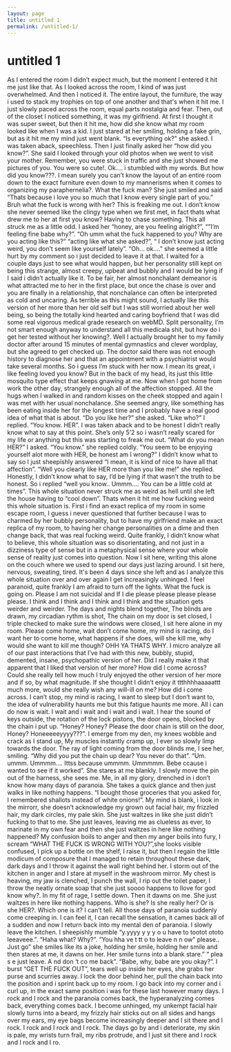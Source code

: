 ```yaml
---
layout: page
title: untitled 1
permalink: /untitled-1/
---
```



# untitled 1


As I entered the room I didn’t expect much, but the moment I entered it hit me just like that. As I looked across the room, I kind of was just overwhelmed. And then I noticed it. The entire layout, the furniture, the way i used to stack my trophies on top of one another and that's when it hit me. I just slowly paced across the room, equal parts nostalgia and fear. Then, out of the closet I noticed something, it was my girlfriend. At first I thought it was super sweet, but then it hit me, how did she know what my room looked like when I was a kid. I just stared at her smiling, holding a fake grin, but as it hit me my mind just went blank. “Is everything ok?” she asked. I was taken aback, speechless. Then I just finally asked her “how did you know?”. She said I looked through your old photos when we went to visit your mother. Remember, you were stuck in traffic and she just showed me pictures of you. You were so cute!. Ok…. i stumbled with my words. But how did you know???. I mean surely you can’t know the layout of an entire room down to the exact furniture even down to my mannerisms when it comes to organizing my paraphernelia?. What the fuck man? She just smiled and said “Thats because i love you so much that I know every single part of you.” Bruh what the fuck is wrong with her? This is freaking me out. I don’t know she never seemed like the clingy type when we first met, in fact thats what drew me to her at first you know? Having to chase something. This all struck me as a little odd. I asked her “honey, are you feeling alright?”, “”I’m feeling fine babe why?”. “Oh umm what the fuck happened to you? Why are you acting like this?” “acting like what she asked?”, “ I don’t know just acting weird, you don’t seem like yourself lately”. “Oh… ok….” she seemed a little hurt by my comment so i just decided to leave it at that. I waited for a couple days just to see what would happen, but her personality still kept on being this strange, almost creepy, upbeat and bubbly and I would be lying if I said i didn’t actually like it. To be fair, her almost nonchalant demeanor is what attracted me to her in the first place, but once the chase is over and you are finally in a relationship, that nonchalance can often be interpreted as cold and uncaring. As terrible as this might sound, I actually like this version of her more than her old self but I was still worried about her well being, so being the totally kind hearted and caring boyfriend that I was did some real vigorous medical grade research on webMD. Split personality, I’m not smart enough anyway to understand all this medicala shit, but how do i get her tested without her knowing?. Well I actually brought her to my family doctor after around 15 minutes of mental gymnastics and clever wordplay, but she agreed to get checked up. The doctor said there was not enough history to diagnose her and that an appointment with a psychiatrist would take several months. So i guess I’m stuck with her now. I mean its great, i like feeling loved you know? But in the back of my head, its just this little mosquito type effect that keeps gnawing at me. Now when I got home from work the other day, strangely enough all of the affection stopped. All the hugs when I walked in and random kisses on the cheek stopped and again I was met with her usual nonchalance. She seemed angry, like something has been eating inside her for the longest time and I probably have a real good idea of what that is about. “Do you like her?” she asked. “Like who?” I replied. “You know. HER”. I was taken aback and to be honest I didn’t really know what to say at this point. She’s only 5’2 so i wasn’t really scared for my life or anything but this was starting to freak me out. “What do you mean HER?” I asked. “You know.” she replied coldly. “You seem to be enjoying yourself alot more with HER, be honest am I wrong?” I didn’t know what to say so I just sheepishly answered  “I mean, it is kind of nice to have all that affection”. “Well you clearly like HER more than you like me!” she replied. Honestly, I didn’t know what to say, I’d be lying if that wasn’t the truth to be honest. So i replied “well you know.. Ummm…. You can be a little cold at times”. This whole situation never struck me as weird as hell until she left the house having to “cool down”. Thats when it hit me how fucking weird this whole situation is. First i find an exact replica of my room in some escape room, I guess i never questioned that further because I was to charmed by her bubbly personality, but to have my girlfriend make an exact replica of my room, to having her change personalities on a dime and then change back, that was real fucking weird. Quite frankly, I didn’t know what to believe, this whole situation was so disorientating, and not just in a dizziness type of sense but in a metaphysical sense where your whole sense of reality just comes into question. Now I sit here, writing this alone on the couch where we used to spend our days just lazing around. I sit here, nervous, sweating, tired. It's been 4 days since she left and as I analyze this whole situation over and over again I get increasingly unhinged. I feel paranoid, quite frankly I am afraid to turn off the lights. What the fuck is going on. Please I am not suicidal and If I die please please please please please. I think and I think and I think and I think and the situation gets weirder and weirder. The days and nights blend together, The blinds are drawn, my circadian rythm is shot, The chain on my door is set closed, I triple checked to make sure the windows were closed, I sit here alone in my room. Please come home, wait don’t come home, my mind is racing, do I want her to come home, what happens if she does, will she kill me, why would she want to kill me though? OHH YA THATS WHY. I micro analyze all of our past interactions that I’ve had with this new, bubbly, stupid, demented, insane, psychopathic version of her. Did I really make it that apparent that I liked that version of her more? How did I come across? Could she really tell how much I truly enjoyed the other version of her more and if so, by what magnitude. If she thought I didn’t enjoy it ttthhhhaaaaattt much more, would she really wish any will-ill on me? How did i come across. I can’t stop, my mind is racing, I want to sleep but I don’t want to, the idea of vulnerability haunts me but this fatigue haunts me more. All i can do now is wait. I wait and i wait and i wait and i wait. I hear the sound of keys outside, the rotation of the lock pistons, the door opens, blocked by the chain i put up. “Honey? Honey? Please the door chain is still on the door, Honey? Honeeeeeyyyy???”. I emerge from my den, my knees wobble and crack as I stand up, My muscles instantly cramp up, I ever so slowly limp towards the door. The ray of light coming from the door blinds me, I see her, smiling. “Why did you put the chain up dear? You never do that”. “Um. ummm. Ummmm…. Ittss because ummmm. Ummmmm. Bebe ccause i wanted to see if it worked”. She stares at me blankly. I slowly move the pin out of the harness, she sees me. Me, in all my glory, drenched in i don’t know how many days of paranoia. She takes a quick glance and then just walks in like nothing happens. “I bought those groceries that you asked for, I remembered shallots instead of white onions!”. My mind is blank, i look in the  mirrorr, she doesn’t acknowledge my grown out facial hair, my frizzled hair, my dark circles, my pale skin. She just waltzes in like she just didn’t fucking to that to me. She just leaves, leaving me as clueless as ever, to marinate in my own fear and then she just waltzes in here like nothing happened? My confusion boils to anger and then my anger boils into fury, I scream “WHAT THE FUCK IS WRONG WITH YOU?”,she looks visible confused, I pick up a bottle on the shelf, I raise it, but then I regain the little modicum of composure that I managed to retain throughout these dark, dark days and I throw it against the wall right behind her. I storm out of the kitchen in anger and I stare at myself in the washroom mirror. My chest is heaving, my jaw is clenched, I punch the wall, I rip out the toilet paper, I throw the neatly ornate soap that she just soooo happens to llove for god know why?. In my fit of rage, I settle down. Then it dawns on me. She just waltzes in here like nothing happens. Who is she? Is she really her? Or is she HER?. Which one is it? I can’t tell. All those days of paranoia suddenly come creeping in. I can feel it, I can recall the sensation, it cames back all of a sudden and now I return back into my mental den of paranoia. I slowly leave the kitchen. I sheepishly mumble “y.yyyy y y y o u have to  tootot ototo leeaveee.”. “Haha what? Why?”. “You hha ve t tt o to leave n n ow” please.. Just go” she smiles like its a joke, holding her smile, holding her smile and then stares at me, it dawns  on her. Her smile turns into a blank stare.” “ plea s e just leave. A nd don ‘t co me back”. “Babe, why, babe are you okay?”. I burst “GET THE FUCK OUT”, tears well up inside her eyes, she grabs her purse and scurries away. I lock the door behind her, pull the chain back into the position and i sprint back up to my room. I go back into my corner and i curl up, in the exact same position i was for these last however many days. I rock and I rock and the paranoia comes back, the hyperanalyzing comes back, everything comes back. I become unhinged, my unkempt facial hair slowly turns into a beard, my frizzly hair sticks out on all sides and hangs over my ears, my eye bags become increasingly deeper and I sit there and I rock. I rock and I rock and I rock. The days go by and i deteriorate, my skin is pale, my wrists turn frail, my ribs protrude, and I just sit there and I rock and I rock and I ro.
